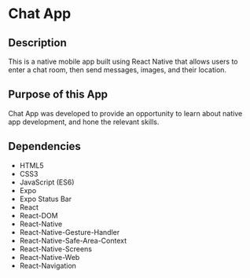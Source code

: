 # Chat App

## Description

This is a native mobile app built using React Native that allows users to enter a chat room, then send messages, images, and their location.

## Purpose of this App

Chat App was developed to provide an opportunity to learn about native app development, and hone the relevant skills.

## Dependencies

- HTML5
- CSS3
- JavaScript (ES6)
- Expo
- Expo Status Bar
- React
- React-DOM
- React-Native
- React-Native-Gesture-Handler
- React-Native-Safe-Area-Context
- React-Native-Screens
- React-Native-Web
- React-Navigation